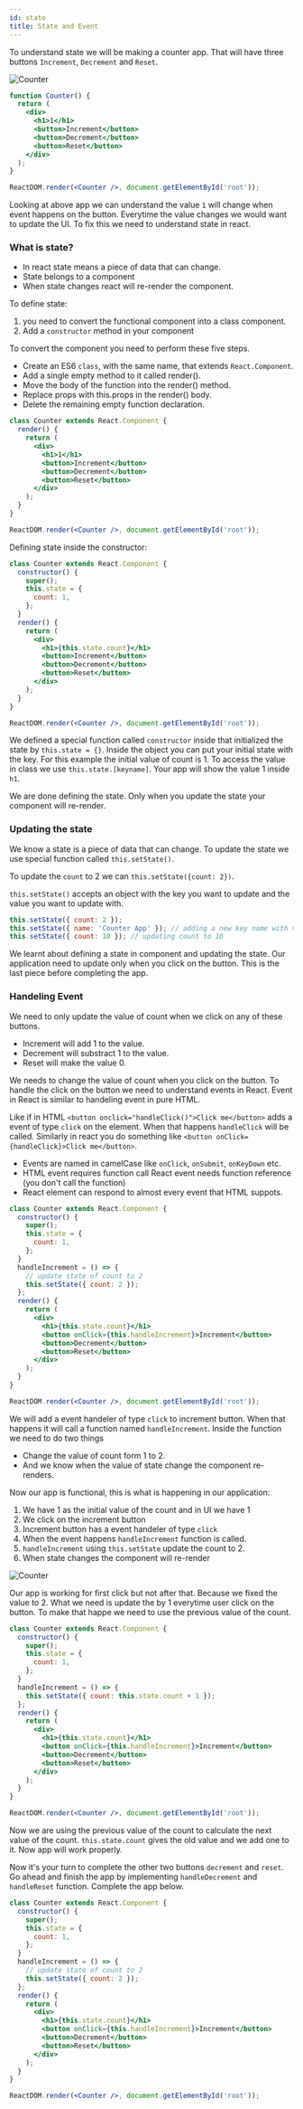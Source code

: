 ```yaml
---
id: state
title: State and Event
---
```


To understand state we will be making a counter app. That will have three buttons `Increment`, `Decrement` and `Reset`.

![Counter](/img/react/counter.png)

```jsx
function Counter() {
  return (
    <div>
      <h1>1</h1>
      <button>Increment</button>
      <button>Decrement</button>
      <button>Reset</button>
    </div>
  );
}

ReactDOM.render(<Counter />, document.getElementById('root'));
```

Looking at above app we can understand the value `1` will change when event happens on the button. Everytime the value changes we would want to update the UI. To fix this we need to understand state in react.

### What is state?

- In react state means a piece of data that can change.
- State belongs to a component
- When state changes react will re-render the component.

To define state:

1. you need to convert the functional component into a class component.
2. Add a `constructor` method in your component

To convert the component you need to perform these five steps.

- Create an ES6 `class`, with the same name, that extends `React.Component`.
- Add a single empty method to it called render().
- Move the body of the function into the render() method.
- Replace props with this.props in the render() body.
- Delete the remaining empty function declaration.

```jsx
class Counter extends React.Component {
  render() {
    return (
      <div>
        <h1>1</h1>
        <button>Increment</button>
        <button>Decrement</button>
        <button>Reset</button>
      </div>
    );
  }
}

ReactDOM.render(<Counter />, document.getElementById('root'));
```

Defining state inside the constructor:

```jsx
class Counter extends React.Component {
  constructor() {
    super();
    this.state = {
      count: 1,
    };
  }
  render() {
    return (
      <div>
        <h1>{this.state.count}</h1>
        <button>Increment</button>
        <button>Decrement</button>
        <button>Reset</button>
      </div>
    );
  }
}

ReactDOM.render(<Counter />, document.getElementById('root'));
```

We defined a special function called `constructor` inside that initialized the state by `this.state = {}`. Inside the object you can put your initial state with the key. For this example the initial value of count is 1. To access the value in class we use `this.state.[keyname]`. Your app will show the value 1 inside `h1`.

We are done defining the state. Only when you update the state your component will re-render.

### Updating the state

We know a state is a piece of data that can change. To update the state we use special function called `this.setState()`.

To update the `count` to 2 we can `this.setState({count: 2})`.

`this.setState()` accepts an object with the key you want to update and the value you want to update with.

```js
this.setState({ count: 2 });
this.setState({ name: 'Counter App' }); // adding a new key name with value "Counter App"
this.setState({ count: 10 }); // updating count to 10
```

We learnt about defining a state in component and updating the state. Our application need to update only when you click on the button. This is the last piece before completing the app.

### Handeling Event

We need to only update the value of count when we click on any of these buttons.

- Increment will add 1 to the value.
- Decrement will substract 1 to the value.
- Reset will make the value 0.

We needs to change the value of count when you click on the button. To handle the click on the button we need to understand events in React. Event in React is similar to handeling event in pure HTML.

Like if in HTML `<button onclick="handleClick()">Click me</button>` adds a event of type `click` on the element. When that happens `handleClick` will be called. Similarly in react you do something like `<button onClick={handleClick}>Click me</button>`.

- Events are named in camelCase like `onClick`, `onSubmit`, `onKeyDown` etc.
- HTML event requires function call React event needs function reference (you don't call the function)
- React element can respond to almost every event that HTML suppots.

```jsx
class Counter extends React.Component {
  constructor() {
    super();
    this.state = {
      count: 1,
    };
  }
  handleIncrement = () => {
    // update state of count to 2
    this.setState({ count: 2 });
  };
  render() {
    return (
      <div>
        <h1>{this.state.count}</h1>
        <button onClick={this.handleIncrement}>Increment</button>
        <button>Decrement</button>
        <button>Reset</button>
      </div>
    );
  }
}

ReactDOM.render(<Counter />, document.getElementById('root'));
```

We will add a event handeler of type `click` to increment button. When that happens it will call a function named `handleIncrement`. Inside the function we need to do two things

- Change the value of count form 1 to 2.
- And we know when the value of state change the component re-renders.

Now our app is functional, this is what is happening in our application:

1. We have 1 as the initial value of the count and in UI we have 1
2. We click on the increment button
3. Increment button has a event handeler of type `click`
4. When the event happens `handleIncrement` function is called.
5. `handleIncrement` using `this.setState` update the count to 2.
6. When state changes the component will re-render

![Counter](/img/react/state-update.png)

Our app is working for first click but not after that. Because we fixed the value to 2. What we need is update the by 1 everytime user click on the button. To make that happe we need to use the previous value of the count.

```jsx
class Counter extends React.Component {
  constructor() {
    super();
    this.state = {
      count: 1,
    };
  }
  handleIncrement = () => {
    this.setState({ count: this.state.count + 1 });
  };
  render() {
    return (
      <div>
        <h1>{this.state.count}</h1>
        <button onClick={this.handleIncrement}>Increment</button>
        <button>Decrement</button>
        <button>Reset</button>
      </div>
    );
  }
}

ReactDOM.render(<Counter />, document.getElementById('root'));
```

Now we are using the previous value of the count to calculate the next value of the count. `this.state.count` gives the old value and we add one to it. Now app will work properly.

Now it's your turn to complete the other two buttons `decrement` and `reset`. Go ahead and finish the app by implementing `handleDecrement` and `handleReset` function. Complete the app below.

```jsx
class Counter extends React.Component {
  constructor() {
    super();
    this.state = {
      count: 1,
    };
  }
  handleIncrement = () => {
    // update state of count to 2
    this.setState({ count: 2 });
  };
  render() {
    return (
      <div>
        <h1>{this.state.count}</h1>
        <button onClick={this.handleIncrement}>Increment</button>
        <button>Decrement</button>
        <button>Reset</button>
      </div>
    );
  }
}

ReactDOM.render(<Counter />, document.getElementById('root'));
```

